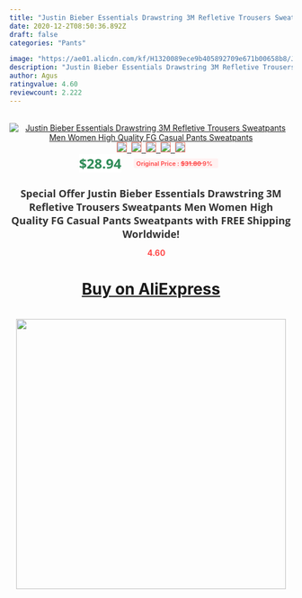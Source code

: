 ```yaml
---
title: "Justin Bieber Essentials Drawstring 3M Refletive Trousers Sweatpants Men Women High Quality FG Casual Pants Sweatpants"
date: 2020-12-2T08:50:36.892Z
draft: false
categories: "Pants"

image: "https://ae01.alicdn.com/kf/H1320089ece9b405892709e671b00658b8/Justin-Bieber-Essentials-Drawstring-3M-Refletive-Trousers-Sweatpants-Men-Women-High-Quality-FG-Casual-Pants-Sweatpants.jpg"
description: "Justin Bieber Essentials Drawstring 3M Refletive Trousers Sweatpants Men Women High Quality FG Casual Pants Sweatpants"
author: Agus
ratingvalue: 4.60
reviewcount: 2.222
---
```

<br>
<div style="text-align: center;">
<a href="https://s.click.aliexpress.com/e/_98byC9" target="_blank" rel="nofollow noopener noreferrer"><img alt="Justin Bieber Essentials Drawstring 3M Refletive Trousers Sweatpants Men Women High Quality FG Casual Pants Sweatpants" class="magnifier-image" src="https://ae01.alicdn.com/kf/H1320089ece9b405892709e671b00658b8/Justin-Bieber-Essentials-Drawstring-3M-Refletive-Trousers-Sweatpants-Men-Women-High-Quality-FG-Casual-Pants-Sweatpants.jpg_640x640.jpg">
<br>
<img style="border:1px solid salmon" src="https://ae01.alicdn.com/kf/H1320089ece9b405892709e671b00658b8/Justin-Bieber-Essentials-Drawstring-3M-Refletive-Trousers-Sweatpants-Men-Women-High-Quality-FG-Casual-Pants-Sweatpants.jpg_120x120.jpg">&nbsp;&nbsp;<img style="border:1px solid salmon" src="https://ae01.alicdn.com/kf/H9e09d272af9b4c879c861797912b0a1b2/Justin-Bieber-Essentials-Drawstring-3M-Refletive-Trousers-Sweatpants-Men-Women-High-Quality-FG-Casual-Pants-Sweatpants.jpg_120x120.jpg">&nbsp;&nbsp;<img style="border:1px solid salmon" src="https://ae01.alicdn.com/kf/H82e4574ed5d64d3a973b29df2861c1f4s/Justin-Bieber-Essentials-Drawstring-3M-Refletive-Trousers-Sweatpants-Men-Women-High-Quality-FG-Casual-Pants-Sweatpants.jpg_120x120.jpg">&nbsp;&nbsp;<img style="border:1px solid salmon" src="https://ae01.alicdn.com/kf/H071cb2baabb14a8298019ab2ef14348cn/Justin-Bieber-Essentials-Drawstring-3M-Refletive-Trousers-Sweatpants-Men-Women-High-Quality-FG-Casual-Pants-Sweatpants.jpg_120x120.jpg">&nbsp;&nbsp;<img style="border:1px solid salmon" src="https://ae01.alicdn.com/kf/Ha590f1528bea4cf2a631cb9f98b82b88E/Justin-Bieber-Essentials-Drawstring-3M-Refletive-Trousers-Sweatpants-Men-Women-High-Quality-FG-Casual-Pants-Sweatpants.jpg_120x120.jpg"></a></div><br0>
<div style="text-align: center;"><span style="background-color: white; border: 0px; box-sizing: border-box; color: seagreen; display: inline-block; font-family: &quot;open sans&quot; , &quot;arial&quot; , &quot;helvetica&quot; , sans-serif , &quot;heiti&quot;; font-size: 24px; font-stretch: inherit; font-weight: 700; line-height: inherit; margin: 0px 10px 0px 0px; padding: 0px; vertical-align: middle;">$28.94 </span>
<span style="background: rgb(255 , 241 , 241); border-radius: 3px; border: 0px; box-sizing: border-box; color: #ff4747; display: inline-block; font-family: inherit; font-size: 12px; font-stretch: inherit; font-style: inherit; font-variant: inherit; font-weight: 600; line-height: inherit; margin: 0px; padding: 2px 5px; transform: scale(0.9); vertical-align: middle;">Original Price : <b style="text-decoration: line-through;">$31.80 </b> 9%&nbsp;&nbsp;</span></div>
<h1 style="color: #333333; display: inline-block; font-family: &quot;open sans&quot; , &quot;arial&quot; , &quot;helvetica&quot; , sans-serif , &quot;heiti&quot;; font-size: 18px; font-stretch: inherit; font-weight: 700; text-align: center;">Special Offer Justin Bieber Essentials Drawstring 3M Refletive Trousers Sweatpants Men Women High Quality FG Casual Pants Sweatpants with FREE Shipping Worldwide!</h1>
<div style="color: #ff4747; text-align: center;">
<img src="https://4.bp.blogspot.com/-M0ZcTcb-5uY/XleCXlxnR4I/AAAAAAAAAEc/OrjgMkXV1oMQFaCRZj5HQwOCBcu3w1FegCPcBGAYYCw/s1600/star.png" style="height: 15px;">&nbsp;<b>4.60</b></div>
<div class="button_cont" align="center"><a class="buynow_a" href="https://s.click.aliexpress.com/e/_98byC9" target="_blank" rel="nofollow noopener noreferrer"><H1>Buy on AliExpress</H1></a></div><br>
<div class="separator" style="clear: both; text-align: center;">
<img src="https://lh3.googleusercontent.com/-pTy5HemUv9M/XlePHvY0dAI/AAAAAAAAAE4/0nX5iRUoIWY8eMW9Dpxeirr157OZliDIgCLcBGAsYHQ/s1600/badge.gif" width="480">
</div>

